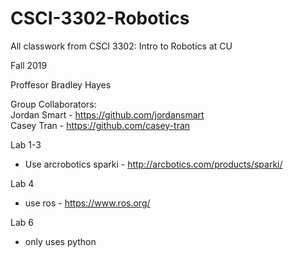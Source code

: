 # CSCI-3302-Robotics
All classwork from CSCI 3302: Intro to Robotics at CU

Fall 2019

Proffesor Bradley Hayes 

Group Collaborators:  
Jordan Smart - https://github.com/jordansmart  
Casey Tran - https://github.com/casey-tran

Lab 1-3  
* Use arcrobotics sparki - http://arcbotics.com/products/sparki/  

  
Lab 4  
* use ros - https://www.ros.org/  

Lab 6
* only uses python
